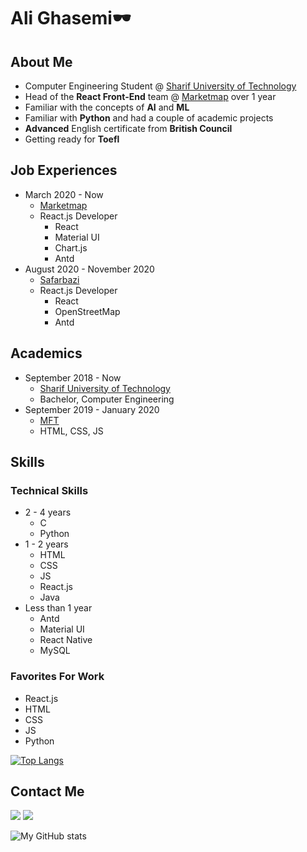 
# Ali Ghasemi🕶️

## About Me

<!-- [![](https://img.shields.io/badge/Website-alighasemi-red)](https://amirhallaji.com) -->

* Computer Engineering Student @ [Sharif University of Technology][sharifLink]
* Head of the **React Front-End** team @ [Marketmap][marketMapLink] over 1 year
* Familiar with the concepts of **AI** and **ML**
* Familiar with **Python** and had a couple of academic projects
* **Advanced** English certificate from **British Council**
* Getting ready for **Toefl**

## Job Experiences

* March 2020 - Now
  * [Marketmap][marketMapLink]
  * React.js Developer
    * React
    * Material UI
    * Chart.js
    * Antd
* August 2020 - November 2020
  * [Safarbazi][safarbaziLink]
  * React.js Developer
    * React
    * OpenStreetMap
    * Antd

## Academics

* September 2018 - Now
  * [Sharif University of Technology][sharifLink]
  * Bachelor, Computer Engineering
* September 2019 - January 2020
  * [MFT][mftLink]
  * HTML, CSS, JS

## Skills

### Technical Skills

* 2 - 4 years
  * C
  * Python
* 1 - 2 years
  * HTML
  * CSS
  * JS
  * React.js
  * Java
* Less than 1 year
  * Antd
  * Material UI
  * React Native
  * MySQL

### Favorites For Work

* React.js
* HTML
* CSS
* JS
* Python

[![Top Langs](https://github-readme-stats.vercel.app/api/top-langs/?username=hesanghasemi&layout=compact)](https://github.com/anuraghazra/github-readme-stats)

## Contact Me

[![](https://img.shields.io/badge/Email-hesanghasemi99@gmail.com-orange)](mailto:hesanghasemi99@gmail.com)  [![](https://img.shields.io/badge/Telegram-Ali_Ghasemi-blue)](https://t.me/Hesan_G)

![My GitHub stats](https://github-readme-stats.vercel.app/api?username=hesanghasemi&theme=blue-green&show_icons=true)

[sharifLink]: http://www.sharif.ir/home
[marketMapLink]: https://marketmap.org/fa
[safarbaziLink]: https://www.safarbazi.com/
[mftLink]: https://www.mftplus.com/
